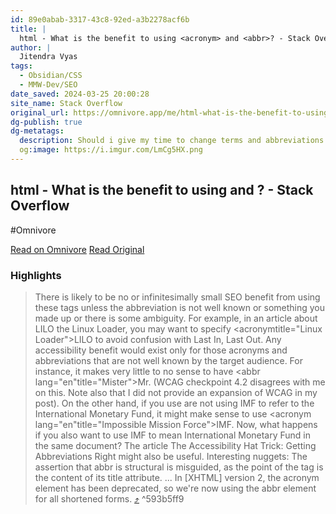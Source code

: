 ```yaml
---
id: 89e0abab-3317-43c8-92ed-a3b2278acf6b
title: |
  html - What is the benefit to using <acronym> and <abbr>? - Stack Overflow
author: |
  Jitendra Vyas
tags:
  - Obsidian/CSS
  - MMW-Dev/SEO
date_saved: 2024-03-25 20:00:28
site_name: Stack Overflow
original_url: https://omnivore.app/me/html-what-is-the-benefit-to-using-acronym-and-abbr-stack-overflo-18e74691668
dg-publish: true
dg-metatags:
  description: Should i give my time to change terms and abbreviations to <acronym> and <abbr>? Is it worth to use? What are pros to use both tags? Is it useful for SEO and screen reader?
  og:image: https://i.imgur.com/LmCg5HX.png
---
```


## html - What is the benefit to using <acronym> and <abbr>? - Stack Overflow
#Omnivore

[Read on Omnivore](https://omnivore.app/me/html-what-is-the-benefit-to-using-acronym-and-abbr-stack-overflo-18e74691668)
[Read Original](https://stackoverflow.com/questions/2196980/what-is-the-benefit-to-using-acronym-and-abbr)

### Highlights

> There is likely to be no or infinitesimally small SEO benefit from using these tags unless the abbreviation is not well known or something you made up or there is some ambiguity. For example, in an article about LILO the Linux Loader, you may want to specify <acronymtitle="Linux Loader">LILO</acronym> to avoid confusion with Last In, Last Out.
> Any accessibility benefit would exist only for those acronyms and abbreviations that are not well known by the target audience. For instance, it makes very little to no sense to have <abbr lang="en"title="Mister">Mr.</abbr> (WCAG checkpoint 4.2 disagrees with me on this. Note also that I did not provide an expansion of WCAG in my post).
> On the other hand, if you use are not using IMF to refer to the International Monetary Fund, it might make sense to use <acronym lang="en"title="Impossible Mission Force">IMF</acronym>.
> Now, what happens if you also want to use IMF to mean International Monetary Fund in the same document?
> The article The Accessibility Hat Trick: Getting Abbreviations Right might also be useful.
> Interesting nuggets:
> The assertion that abbr is structural is misguided, as the point of the tag is the content of its title attribute.
> ...
> In [XHTML] version 2, the acronym element has been deprecated, so we're now using the abbr element for all shortened forms. [⤴️](https://omnivore.app/me/html-what-is-the-benefit-to-using-acronym-and-abbr-stack-overflo-18e74691668#593b5ff9-e387-450b-a7fa-b34a33e9ca54)  ^593b5ff9

